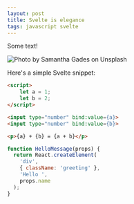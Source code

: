 ```yaml
---
layout: post
title: Svelte is elegance
tags: javascript svelte
---
```


Some text!

<!--more-->

![Photo by Samantha Gades on Unsplash]({{site.baseurl}}/assets/content{{page.path}}/samantha-gades-BlIhVfXbi9s-unsplash.jpg)

Here's a simple Svelte snippet:

```html
<script>
	let a = 1;
	let b = 2;
</script>

<input type="number" bind:value={a}>
<input type="number" bind:value={b}>

<p>{a} + {b} = {a + b}</p>
```

```js
function HelloMessage(props) {
  return React.createElement(
    'div',
    { className: 'greeting' },
    'Hello ',
    props.name
  );
}
```